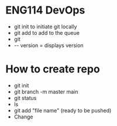 # ENG114 DevOps
- git init to initiate git locally
- git add to add to the queue
- git 
- -- version = displays version 

# How to create repo

- git init
- git branch -m master main
- git status
- ls
- git add "file name"  (ready to be pushed)
- Change
